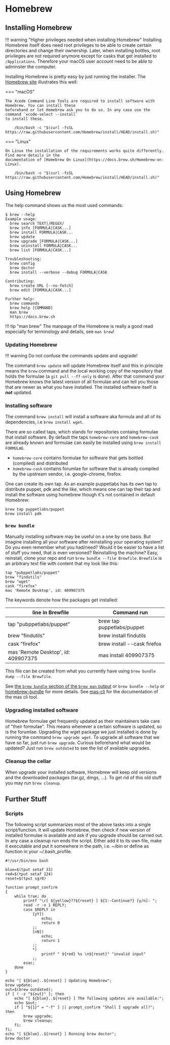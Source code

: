 # Homebrew

## Installing Homebrew

!!! warning "Higher privileges needed when installing Homebrew"
    Installing Homebrew itself does need root privileges to be able to create certain
    directories and change their ownership. Later, when installing bottles, root
    privileges are not required anymore except for casks that get installed to
    `/Applications`. Therefore your macOS user account need to be able to adminster
    the computer.

Installing Homebrew is pretty easy by just running the installer. The [Homebrew site](https://brew.sh/)
illustrates this well:

=== "macOS"

    The Xcode Command Line Tools are required to install software with Homebrew. You can install these
    beforehand or let Homebrew ask you to do so. In any case use the command `xcode-select --install`
    to install these.

        /bin/bash -c "$(curl -fsSL https://raw.githubusercontent.com/Homebrew/install/HEAD/install.sh)"

=== "Linux"

    On Linux the installation of the requirements works quite differently. Find more details in the
    documentation of [Homebrew On Linux](https://docs.brew.sh/Homebrew-on-Linux).

        /bin/bash -c "$(curl -fsSL https://raw.githubusercontent.com/Homebrew/install/HEAD/install.sh)"

## Using Homebrew

The help command shows us the most used commands:

    $ brew --help
    Example usage:
      brew search TEXT|/REGEX/
      brew info [FORMULA|CASK...]
      brew install FORMULA|CASK...
      brew update
      brew upgrade [FORMULA|CASK...]
      brew uninstall FORMULA|CASK...
      brew list [FORMULA|CASK...]

    Troubleshooting:
      brew config
      brew doctor
      brew install --verbose --debug FORMULA|CASK

    Contributing:
      brew create URL [--no-fetch]
      brew edit [FORMULA|CASK...]

    Further help:
      brew commands
      brew help [COMMAND]
      man brew
      https://docs.brew.sh

!!! tip "man brew"
    The manpage of the Homebrew is really a good read especially for terminology
    and details, see `man brew`!

### Updating Homebrew

!!! warning
    Do not confuse the commands update and upgrade!

The command `brew update` will update Homebrew itself and this in principle means
the `brew` command and the local working copy of the repository that holds the formulae
(a `git pull --ff-only` is done). After that command your Homebrew knows the latest
version of all formulae and can tell you those that are newer as what you have installed.
The installed software itself is ***not*** updated.

### Installing software

The command `brew install` will install a software aka formula and all of its dependencies,
i.e `brew install wget`.

There are so called taps, which stands for repositories containg formulae that install
software. By default the taps `homebrew-core` and `homebrew-cask` are already known
and formulae can easily be installed using `brew install FORMULAE`.

* `homebrew-core` contains formulae for software that gets bottled (compiled) and
  distributed
* `homebrew-cask` contains forumlae for software that is already compiled by the
  upstream vendor, i.e. google-chrome, firefox.

One can create its own tap. As an example puppetlabs has its own tap to distribute
puppet, pdk and the like, which means one can tap their tap and install the software
using homebrew though it's not contained in default Homebrew:

    brew tap puppetlabs/puppet
    brew install pdk

### **`brew bundle`**

Manually installing software may be useful on a one by one basis. But imagine
installing all your software after reinstalling your operating system? Do you even
remember what you had/need? Would it be easier to have a list of stuff you need,
that is even versioned? Reinstalling the machine? Easy, reinstall, clone your repo
and run `brew bundle --file Brewfile`. `Brewfile` is an arbitrary text file with
content that my look like this:

    tap "pubppetlabs/puppet"
    brew "findutils"
    brew "wget"
    cask "firefox"
    mas 'Remote Desktop', id: 409907375

The keywords denote how the packages get installed:

line in Brewfile|Command run
---|---
tap "pubppetlabs/puppet"|brew tap puppetlabs/puppet
brew "findutils"|brew install findutils
cask "firefox"|brew install --cask firefox
mas 'Remote Desktop', id: 409907375|mas install 409907375

This file can be created from what you currently have using `brew bundle dump
--file Brewfile`.

See [the `brew bundle` section of the `brew man` output](https://docs.brew.sh/Manpage#bundle-subcommand)
or `brew bundle --help` or [homebrew-bundle] for more details. See [mas-cli] for
the documentation of the mas cli tool.

### Upgrading installed software

Homebrew formulae get frequently updated as their maintainers take care of "their
formulae". This means whenever a certain software is updated, so is the forumlae.
Upgrading the wget package we just installed is done by running the command `brew
upgrade wget`. To upgrade all software that we have so far, just run `brew upgrade`.
Curious beforehand what would be updated? Just run `brew outdated` to see the list
of available upgrades.

### Cleanup the cellar

When upgrade your installed software, Homebrew will keep old versions and the
downloaded packages (tar.gz, dmgs, ...). To get rid of this old stuff you may
run `brew cleanup`.

## Further Stuff

### Scripts

The following script summarizes most of the above tasks into a single script/function.
It will update Homebrew, then check if new version of installed formulae is available
and ask if you upgrade should be carried out. In any case a cleanup run ends the
script. Either add it to its own file, make it executable and put it somewhere in
the path, i.e. ~/bin or define as function in your ~/.bash_profile.

    #!/usr/bin/env bash

    blue=$(tput setaf 33)
    red=$(tput setaf 124)
    reset=$(tput sgr0)

    function prompt_confirm
    {
        while true; do
            printf "\r[ ${yellow}??${reset} ] ${1:-Continue?} [y/n]: ";
            read -r -n 1 REPLY;
            case $REPLY in
                [yY])
                    echo;
                    return 0
                ;;
                [nN])
                    echo;
                    return 1
                ;;
                *)
                    printf " ${red} %s \n${reset}" "invalid input"
                ;;
            esac;
        done
    }

    echo "[ ${blue}..${reset} ] Updating Homebrew";
    brew update;
    out=$(brew outdated);
    if [ ! -z "${out}" ]; then
        echo "[ ${blue}..${reset} ] The following updates are available:";
        echo $out;
        if [ "${1}" = "-f" ] || prompt_confirm "Shall I upgrade all?"; then
            brew upgrade;
            brew cleanup;
        fi;
    fi;
    echo "[ ${blue}..${reset} ] Running brew doctor";
    brew doctor

[homebrew-bundle]: https://github.com/Homebrew/homebrew-bundle
[mas-cli]: https://github.com/mas-cli/mas

